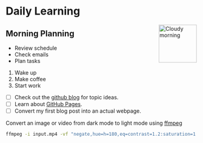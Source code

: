 # Daily Learning

<img alt="Cloudy morning" src="https://octodex.github.com/images/cloud.jpg" width="100" align="right">

## Morning Planning

- Review schedule  
- Check emails  
- Plan tasks

1. Wake up  
1. Make coffee  
1. Start work

- [ ] Check out the [github blog](https://github.blog/) for topic ideas.  
- [ ] Learn about [GitHub Pages](https://skills.github.com/paths/first-day-on-github).  
- [ ] Convert my first blog post into an actual webpage.

Convert an image or video from dark mode to light mode using [ffmpeg](https://www.ffmpeg.org)

```bash
ffmpeg -i input.mp4 -vf "negate,hue=h=180,eq=contrast=1.2:saturation=1.1" output.mp4
```
